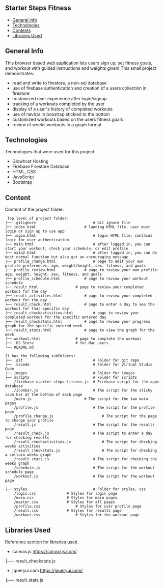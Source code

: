 ## Starter Steps Fitness
* [General info](#general-info)
* [Technologies](#technologies)
* [Contents](#content)
* [Libraries Used](#libraries-used)

## General Info
This browser based web application lets users sign up, set fitness goals, and workout with guided instructions and weights given!
This small project demonstrates:
* read and write to firestore, a non-sql database
* use of firebase authentication and creation of a users collection in firestore
* customized user experience after login/signup
* tracking of a workouts completed by the user
* display of a user's history of completed workouts
* use of navbar in boostrap stickied to the bottom
* customized workouts based on the users fitness goals
* review of weeks workouts in a graph format

	
## Technologies
Technologies that were used for this project:
* Glowhost Hosting
* Firebase Firestore Database
* HTML, CSS
* JavaScript
* Bootstrap 
	
## Content
Content of the project folder:

```
 Top level of project folder: 
├── .gitignore          	    		# Git ignore file
├── index.html             	   		# landing HTML file, user must login or sign up to use app
├── login.html               			# login HTML file, contains logic for user authentication
├── main.html                			# after logged in, you can start your workout, check your schedule, or edit profile
├── main2.html               			# after logged in, you can do most normal function but also get an encouraging message
├── profile_change.html      			# page to edit your own profile preferences: age, weight/height, sex, fitness, and goals
├── profile_review.html	 	 		# page to review your own profile: age, weight, height, sex, fitness, and goals
├── profile_schedule.html	 		# page to review your workout schedule
├── result.html	 			 	# page to review your completed workout for the day
├── result_activities.html	 		# page to review your completed workout for the day
├── result_check.html	 	 		# page to enter a day to see the workout for that specific day
├── result_checkactivities.html 		# page to review your completed workout for the specific entered day
├── result_checkstats.html 			# page to review your progress graph for the specific entered week
├── result_stats.html 				# page to view the graph for the week
├── workout.html	 			# page to complete the workout
├── .DS_Store				 	# for Mac users
└── README.md

It has the following subfolders:
├── .git                     			# Folder for git repo
├── .vscode                  			# Folder for Virtual Studio Code
├── images                   			# Folder for images
├── scripts                  			# Folder for scripts
	/firebase-starter-steps-fitness.js	# Firebase script for the apps database
	/iconbar.js                  		# The script for the sticky icon bar at the bottom of each page
	/main.js                  		# The script for the two main pages
	/profile.js                  		# The script for the profile page
	/profile_change.js                  	# The script for the page to change your profile
	/result.js                  		# The script for the results page
	/result_check.js                  	# The script to enter a day for checking results
	/result_checkactivities.js          	# The script for checking weeks activities
	/result_checkstats.js               	# The script for checking a certain weeks graph
	/result_stats.js                  	# The script for checking the weeks graph
	/schedule.js                  		# The script for the workout schedule page
	/workout.js                  		# The script for the workout page
	
├── styles                   			# Folder for styles, css
	/login.css				# Styles for login page
	/main.css				# Styles for main pages
	/master.css				# Styles for all pages
	/profile.css			 	# Styles for user profile page
	/result.css				# Styles for results page
	/workout.css			 	# Styles for the workout page
```

## Libraries Used
Reference section for libraries used.
* canvas.js  https://canvasjs.com/

├── result_checkstats.js

* jqueryui.com  https://jqueryui.com/

├── result_stats.js 

